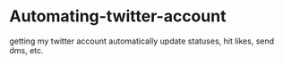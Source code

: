 # Automating-twitter-account
getting my twitter  account automatically update statuses, hit likes, send dms, etc.
